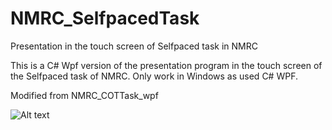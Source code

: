 # NMRC_SelfpacedTask
Presentation in the touch screen of Selfpaced task in NMRC

This is a C# Wpf version of the presentation program in the touch screen of the Selfpaced task of NMRC. Only work in Windows as used C# WPF.

Modified from NMRC_COTTask_wpf

![Alt text](mainWin_SelfpacedTask?raw=true "Selfpaced Task Main Window")